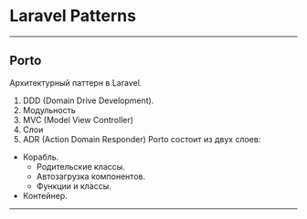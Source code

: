 # Laravel Patterns
***
## Porto
Архитектурный паттерн в Laravel.
1. DDD (Domain Drive Development).
2. Модульность
3. MVC (Model View Controller)
4. Слои
5. ADR (Action Domain Responder)
Porto состоит из двух слоев:
- Корабль.
	- Родительские классы.
	- Автозагрузка компонентов.
	- Функции и классы.
- Контейнер.
***

